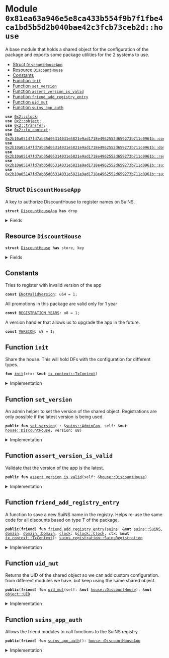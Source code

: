 
<a name="0x81ea63a946e5e8ca433b554f9b7f1fbe4ca1bd5b5d2b040bae42c3fcb73ceb2d_house"></a>

# Module `0x81ea63a946e5e8ca433b554f9b7f1fbe4ca1bd5b5d2b040bae42c3fcb73ceb2d::house`

A base module that holds a shared object for the configuration of the package
and exports some package utilities for the 2 systems to use.


-  [Struct `DiscountHouseApp`](#0x81ea63a946e5e8ca433b554f9b7f1fbe4ca1bd5b5d2b040bae42c3fcb73ceb2d_house_DiscountHouseApp)
-  [Resource `DiscountHouse`](#0x81ea63a946e5e8ca433b554f9b7f1fbe4ca1bd5b5d2b040bae42c3fcb73ceb2d_house_DiscountHouse)
-  [Constants](#@Constants_0)
-  [Function `init`](#0x81ea63a946e5e8ca433b554f9b7f1fbe4ca1bd5b5d2b040bae42c3fcb73ceb2d_house_init)
-  [Function `set_version`](#0x81ea63a946e5e8ca433b554f9b7f1fbe4ca1bd5b5d2b040bae42c3fcb73ceb2d_house_set_version)
-  [Function `assert_version_is_valid`](#0x81ea63a946e5e8ca433b554f9b7f1fbe4ca1bd5b5d2b040bae42c3fcb73ceb2d_house_assert_version_is_valid)
-  [Function `friend_add_registry_entry`](#0x81ea63a946e5e8ca433b554f9b7f1fbe4ca1bd5b5d2b040bae42c3fcb73ceb2d_house_friend_add_registry_entry)
-  [Function `uid_mut`](#0x81ea63a946e5e8ca433b554f9b7f1fbe4ca1bd5b5d2b040bae42c3fcb73ceb2d_house_uid_mut)
-  [Function `suins_app_auth`](#0x81ea63a946e5e8ca433b554f9b7f1fbe4ca1bd5b5d2b040bae42c3fcb73ceb2d_house_suins_app_auth)


<pre><code><b>use</b> <a href="dependencies/sui-framework/clock.md#0x2_clock">0x2::clock</a>;
<b>use</b> <a href="dependencies/sui-framework/object.md#0x2_object">0x2::object</a>;
<b>use</b> <a href="dependencies/sui-framework/transfer.md#0x2_transfer">0x2::transfer</a>;
<b>use</b> <a href="dependencies/sui-framework/tx_context.md#0x2_tx_context">0x2::tx_context</a>;
<b>use</b> <a href="dependencies/suins/config.md#0x2b10a05147fd7ab35d05314031e5821e9ad1718e4962552d659273b711c0961b_config">0x2b10a05147fd7ab35d05314031e5821e9ad1718e4962552d659273b711c0961b::config</a>;
<b>use</b> <a href="dependencies/suins/domain.md#0x2b10a05147fd7ab35d05314031e5821e9ad1718e4962552d659273b711c0961b_domain">0x2b10a05147fd7ab35d05314031e5821e9ad1718e4962552d659273b711c0961b::domain</a>;
<b>use</b> <a href="dependencies/suins/registry.md#0x2b10a05147fd7ab35d05314031e5821e9ad1718e4962552d659273b711c0961b_registry">0x2b10a05147fd7ab35d05314031e5821e9ad1718e4962552d659273b711c0961b::registry</a>;
<b>use</b> <a href="dependencies/suins/suins.md#0x2b10a05147fd7ab35d05314031e5821e9ad1718e4962552d659273b711c0961b_suins">0x2b10a05147fd7ab35d05314031e5821e9ad1718e4962552d659273b711c0961b::suins</a>;
<b>use</b> <a href="dependencies/suins/suins_registration.md#0x2b10a05147fd7ab35d05314031e5821e9ad1718e4962552d659273b711c0961b_suins_registration">0x2b10a05147fd7ab35d05314031e5821e9ad1718e4962552d659273b711c0961b::suins_registration</a>;
</code></pre>



<a name="0x81ea63a946e5e8ca433b554f9b7f1fbe4ca1bd5b5d2b040bae42c3fcb73ceb2d_house_DiscountHouseApp"></a>

## Struct `DiscountHouseApp`

A key to authorize DiscountHouse to register names on SuiNS.


<pre><code><b>struct</b> <a href="house.md#0x81ea63a946e5e8ca433b554f9b7f1fbe4ca1bd5b5d2b040bae42c3fcb73ceb2d_house_DiscountHouseApp">DiscountHouseApp</a> <b>has</b> drop
</code></pre>



<details>
<summary>Fields</summary>


<dl>
<dt>
<code>dummy_field: bool</code>
</dt>
<dd>

</dd>
</dl>


</details>

<a name="0x81ea63a946e5e8ca433b554f9b7f1fbe4ca1bd5b5d2b040bae42c3fcb73ceb2d_house_DiscountHouse"></a>

## Resource `DiscountHouse`



<pre><code><b>struct</b> <a href="house.md#0x81ea63a946e5e8ca433b554f9b7f1fbe4ca1bd5b5d2b040bae42c3fcb73ceb2d_house_DiscountHouse">DiscountHouse</a> <b>has</b> store, key
</code></pre>



<details>
<summary>Fields</summary>


<dl>
<dt>
<code>id: <a href="dependencies/sui-framework/object.md#0x2_object_UID">object::UID</a></code>
</dt>
<dd>

</dd>
<dt>
<code>version: u8</code>
</dt>
<dd>

</dd>
</dl>


</details>

<a name="@Constants_0"></a>

## Constants


<a name="0x81ea63a946e5e8ca433b554f9b7f1fbe4ca1bd5b5d2b040bae42c3fcb73ceb2d_house_ENotValidVersion"></a>

Tries to register with invalid version of the app


<pre><code><b>const</b> <a href="house.md#0x81ea63a946e5e8ca433b554f9b7f1fbe4ca1bd5b5d2b040bae42c3fcb73ceb2d_house_ENotValidVersion">ENotValidVersion</a>: u64 = 1;
</code></pre>



<a name="0x81ea63a946e5e8ca433b554f9b7f1fbe4ca1bd5b5d2b040bae42c3fcb73ceb2d_house_REGISTRATION_YEARS"></a>

All promotions in this package are valid only for 1 year


<pre><code><b>const</b> <a href="house.md#0x81ea63a946e5e8ca433b554f9b7f1fbe4ca1bd5b5d2b040bae42c3fcb73ceb2d_house_REGISTRATION_YEARS">REGISTRATION_YEARS</a>: u8 = 1;
</code></pre>



<a name="0x81ea63a946e5e8ca433b554f9b7f1fbe4ca1bd5b5d2b040bae42c3fcb73ceb2d_house_VERSION"></a>

A version handler that allows us to upgrade the app in the future.


<pre><code><b>const</b> <a href="house.md#0x81ea63a946e5e8ca433b554f9b7f1fbe4ca1bd5b5d2b040bae42c3fcb73ceb2d_house_VERSION">VERSION</a>: u8 = 1;
</code></pre>



<a name="0x81ea63a946e5e8ca433b554f9b7f1fbe4ca1bd5b5d2b040bae42c3fcb73ceb2d_house_init"></a>

## Function `init`

Share the house.
This will hold DFs with the configuration for different types.


<pre><code><b>fun</b> <a href="house.md#0x81ea63a946e5e8ca433b554f9b7f1fbe4ca1bd5b5d2b040bae42c3fcb73ceb2d_house_init">init</a>(ctx: &<b>mut</b> <a href="dependencies/sui-framework/tx_context.md#0x2_tx_context_TxContext">tx_context::TxContext</a>)
</code></pre>



<details>
<summary>Implementation</summary>


<pre><code><b>fun</b> <a href="house.md#0x81ea63a946e5e8ca433b554f9b7f1fbe4ca1bd5b5d2b040bae42c3fcb73ceb2d_house_init">init</a>(ctx: &<b>mut</b> TxContext){
    <a href="dependencies/sui-framework/transfer.md#0x2_transfer_public_share_object">transfer::public_share_object</a>(<a href="house.md#0x81ea63a946e5e8ca433b554f9b7f1fbe4ca1bd5b5d2b040bae42c3fcb73ceb2d_house_DiscountHouse">DiscountHouse</a> {
        id: <a href="dependencies/sui-framework/object.md#0x2_object_new">object::new</a>(ctx),
        version: <a href="house.md#0x81ea63a946e5e8ca433b554f9b7f1fbe4ca1bd5b5d2b040bae42c3fcb73ceb2d_house_VERSION">VERSION</a>
    })
}
</code></pre>



</details>

<a name="0x81ea63a946e5e8ca433b554f9b7f1fbe4ca1bd5b5d2b040bae42c3fcb73ceb2d_house_set_version"></a>

## Function `set_version`

An admin helper to set the version of the shared object.
Registrations are only possible if the latest version is being used.


<pre><code><b>public</b> <b>fun</b> <a href="house.md#0x81ea63a946e5e8ca433b554f9b7f1fbe4ca1bd5b5d2b040bae42c3fcb73ceb2d_house_set_version">set_version</a>(_: &<a href="dependencies/suins/suins.md#0x2b10a05147fd7ab35d05314031e5821e9ad1718e4962552d659273b711c0961b_suins_AdminCap">suins::AdminCap</a>, self: &<b>mut</b> <a href="house.md#0x81ea63a946e5e8ca433b554f9b7f1fbe4ca1bd5b5d2b040bae42c3fcb73ceb2d_house_DiscountHouse">house::DiscountHouse</a>, version: u8)
</code></pre>



<details>
<summary>Implementation</summary>


<pre><code><b>public</b> <b>fun</b> <a href="house.md#0x81ea63a946e5e8ca433b554f9b7f1fbe4ca1bd5b5d2b040bae42c3fcb73ceb2d_house_set_version">set_version</a>(_: &AdminCap, self: &<b>mut</b> <a href="house.md#0x81ea63a946e5e8ca433b554f9b7f1fbe4ca1bd5b5d2b040bae42c3fcb73ceb2d_house_DiscountHouse">DiscountHouse</a>, version: u8) {
    self.version = version;
}
</code></pre>



</details>

<a name="0x81ea63a946e5e8ca433b554f9b7f1fbe4ca1bd5b5d2b040bae42c3fcb73ceb2d_house_assert_version_is_valid"></a>

## Function `assert_version_is_valid`

Validate that the version of the app is the latest.


<pre><code><b>public</b> <b>fun</b> <a href="house.md#0x81ea63a946e5e8ca433b554f9b7f1fbe4ca1bd5b5d2b040bae42c3fcb73ceb2d_house_assert_version_is_valid">assert_version_is_valid</a>(self: &<a href="house.md#0x81ea63a946e5e8ca433b554f9b7f1fbe4ca1bd5b5d2b040bae42c3fcb73ceb2d_house_DiscountHouse">house::DiscountHouse</a>)
</code></pre>



<details>
<summary>Implementation</summary>


<pre><code><b>public</b> <b>fun</b> <a href="house.md#0x81ea63a946e5e8ca433b554f9b7f1fbe4ca1bd5b5d2b040bae42c3fcb73ceb2d_house_assert_version_is_valid">assert_version_is_valid</a>(self: &<a href="house.md#0x81ea63a946e5e8ca433b554f9b7f1fbe4ca1bd5b5d2b040bae42c3fcb73ceb2d_house_DiscountHouse">DiscountHouse</a>) {
    <b>assert</b>!(self.version == <a href="house.md#0x81ea63a946e5e8ca433b554f9b7f1fbe4ca1bd5b5d2b040bae42c3fcb73ceb2d_house_VERSION">VERSION</a>, <a href="house.md#0x81ea63a946e5e8ca433b554f9b7f1fbe4ca1bd5b5d2b040bae42c3fcb73ceb2d_house_ENotValidVersion">ENotValidVersion</a>);
}
</code></pre>



</details>

<a name="0x81ea63a946e5e8ca433b554f9b7f1fbe4ca1bd5b5d2b040bae42c3fcb73ceb2d_house_friend_add_registry_entry"></a>

## Function `friend_add_registry_entry`

A function to save a new SuiNS name in the registry.
Helps re-use the same code for all discounts based on type T of the package.


<pre><code><b>public</b>(<b>friend</b>) <b>fun</b> <a href="house.md#0x81ea63a946e5e8ca433b554f9b7f1fbe4ca1bd5b5d2b040bae42c3fcb73ceb2d_house_friend_add_registry_entry">friend_add_registry_entry</a>(<a href="dependencies/suins/suins.md#0x2b10a05147fd7ab35d05314031e5821e9ad1718e4962552d659273b711c0961b_suins">suins</a>: &<b>mut</b> <a href="dependencies/suins/suins.md#0x2b10a05147fd7ab35d05314031e5821e9ad1718e4962552d659273b711c0961b_suins_SuiNS">suins::SuiNS</a>, <a href="dependencies/suins/domain.md#0x2b10a05147fd7ab35d05314031e5821e9ad1718e4962552d659273b711c0961b_domain">domain</a>: <a href="dependencies/suins/domain.md#0x2b10a05147fd7ab35d05314031e5821e9ad1718e4962552d659273b711c0961b_domain_Domain">domain::Domain</a>, <a href="dependencies/sui-framework/clock.md#0x2_clock">clock</a>: &<a href="dependencies/sui-framework/clock.md#0x2_clock_Clock">clock::Clock</a>, ctx: &<b>mut</b> <a href="dependencies/sui-framework/tx_context.md#0x2_tx_context_TxContext">tx_context::TxContext</a>): <a href="dependencies/suins/suins_registration.md#0x2b10a05147fd7ab35d05314031e5821e9ad1718e4962552d659273b711c0961b_suins_registration_SuinsRegistration">suins_registration::SuinsRegistration</a>
</code></pre>



<details>
<summary>Implementation</summary>


<pre><code><b>public</b>(<a href="dependencies/sui-framework/package.md#0x2_package">package</a>) <b>fun</b> <a href="house.md#0x81ea63a946e5e8ca433b554f9b7f1fbe4ca1bd5b5d2b040bae42c3fcb73ceb2d_house_friend_add_registry_entry">friend_add_registry_entry</a>(
    <a href="dependencies/suins/suins.md#0x2b10a05147fd7ab35d05314031e5821e9ad1718e4962552d659273b711c0961b_suins">suins</a>: &<b>mut</b> SuiNS,
    <a href="dependencies/suins/domain.md#0x2b10a05147fd7ab35d05314031e5821e9ad1718e4962552d659273b711c0961b_domain">domain</a>: Domain,
    <a href="dependencies/sui-framework/clock.md#0x2_clock">clock</a>: &Clock,
    ctx: &<b>mut</b> TxContext
): SuinsRegistration {
    // Verify that app is authorized <b>to</b> register names.
    <a href="dependencies/suins/suins.md#0x2b10a05147fd7ab35d05314031e5821e9ad1718e4962552d659273b711c0961b_suins">suins</a>.assert_app_is_authorized&lt;<a href="house.md#0x81ea63a946e5e8ca433b554f9b7f1fbe4ca1bd5b5d2b040bae42c3fcb73ceb2d_house_DiscountHouseApp">DiscountHouseApp</a>&gt;();

    // Validate that the name can be registered.
    <a href="dependencies/suins/config.md#0x2b10a05147fd7ab35d05314031e5821e9ad1718e4962552d659273b711c0961b_config_assert_valid_user_registerable_domain">config::assert_valid_user_registerable_domain</a>(&<a href="dependencies/suins/domain.md#0x2b10a05147fd7ab35d05314031e5821e9ad1718e4962552d659273b711c0961b_domain">domain</a>);

    <b>let</b> <a href="dependencies/suins/registry.md#0x2b10a05147fd7ab35d05314031e5821e9ad1718e4962552d659273b711c0961b_registry">registry</a> = <a href="dependencies/suins/suins.md#0x2b10a05147fd7ab35d05314031e5821e9ad1718e4962552d659273b711c0961b_suins_app_registry_mut">suins::app_registry_mut</a>&lt;<a href="house.md#0x81ea63a946e5e8ca433b554f9b7f1fbe4ca1bd5b5d2b040bae42c3fcb73ceb2d_house_DiscountHouseApp">DiscountHouseApp</a>, Registry&gt;(<a href="house.md#0x81ea63a946e5e8ca433b554f9b7f1fbe4ca1bd5b5d2b040bae42c3fcb73ceb2d_house_DiscountHouseApp">DiscountHouseApp</a> {}, <a href="dependencies/suins/suins.md#0x2b10a05147fd7ab35d05314031e5821e9ad1718e4962552d659273b711c0961b_suins">suins</a>);
    <a href="dependencies/suins/registry.md#0x2b10a05147fd7ab35d05314031e5821e9ad1718e4962552d659273b711c0961b_registry">registry</a>.add_record(<a href="dependencies/suins/domain.md#0x2b10a05147fd7ab35d05314031e5821e9ad1718e4962552d659273b711c0961b_domain">domain</a>, <a href="house.md#0x81ea63a946e5e8ca433b554f9b7f1fbe4ca1bd5b5d2b040bae42c3fcb73ceb2d_house_REGISTRATION_YEARS">REGISTRATION_YEARS</a>, <a href="dependencies/sui-framework/clock.md#0x2_clock">clock</a>, ctx)
}
</code></pre>



</details>

<a name="0x81ea63a946e5e8ca433b554f9b7f1fbe4ca1bd5b5d2b040bae42c3fcb73ceb2d_house_uid_mut"></a>

## Function `uid_mut`

Returns the UID of the shared object so we can add custom configuration.
from different modules we have. but keep using the same shared object.


<pre><code><b>public</b>(<b>friend</b>) <b>fun</b> <a href="house.md#0x81ea63a946e5e8ca433b554f9b7f1fbe4ca1bd5b5d2b040bae42c3fcb73ceb2d_house_uid_mut">uid_mut</a>(self: &<b>mut</b> <a href="house.md#0x81ea63a946e5e8ca433b554f9b7f1fbe4ca1bd5b5d2b040bae42c3fcb73ceb2d_house_DiscountHouse">house::DiscountHouse</a>): &<b>mut</b> <a href="dependencies/sui-framework/object.md#0x2_object_UID">object::UID</a>
</code></pre>



<details>
<summary>Implementation</summary>


<pre><code><b>public</b>(<a href="dependencies/sui-framework/package.md#0x2_package">package</a>) <b>fun</b> <a href="house.md#0x81ea63a946e5e8ca433b554f9b7f1fbe4ca1bd5b5d2b040bae42c3fcb73ceb2d_house_uid_mut">uid_mut</a>(self: &<b>mut</b> <a href="house.md#0x81ea63a946e5e8ca433b554f9b7f1fbe4ca1bd5b5d2b040bae42c3fcb73ceb2d_house_DiscountHouse">DiscountHouse</a>): &<b>mut</b> UID {
    &<b>mut</b> self.id
}
</code></pre>



</details>

<a name="0x81ea63a946e5e8ca433b554f9b7f1fbe4ca1bd5b5d2b040bae42c3fcb73ceb2d_house_suins_app_auth"></a>

## Function `suins_app_auth`

Allows the friend modules to call functions to the SuiNS registry.


<pre><code><b>public</b>(<b>friend</b>) <b>fun</b> <a href="house.md#0x81ea63a946e5e8ca433b554f9b7f1fbe4ca1bd5b5d2b040bae42c3fcb73ceb2d_house_suins_app_auth">suins_app_auth</a>(): <a href="house.md#0x81ea63a946e5e8ca433b554f9b7f1fbe4ca1bd5b5d2b040bae42c3fcb73ceb2d_house_DiscountHouseApp">house::DiscountHouseApp</a>
</code></pre>



<details>
<summary>Implementation</summary>


<pre><code><b>public</b>(<a href="dependencies/sui-framework/package.md#0x2_package">package</a>) <b>fun</b> <a href="house.md#0x81ea63a946e5e8ca433b554f9b7f1fbe4ca1bd5b5d2b040bae42c3fcb73ceb2d_house_suins_app_auth">suins_app_auth</a>(): <a href="house.md#0x81ea63a946e5e8ca433b554f9b7f1fbe4ca1bd5b5d2b040bae42c3fcb73ceb2d_house_DiscountHouseApp">DiscountHouseApp</a> {
    <a href="house.md#0x81ea63a946e5e8ca433b554f9b7f1fbe4ca1bd5b5d2b040bae42c3fcb73ceb2d_house_DiscountHouseApp">DiscountHouseApp</a> {}
}
</code></pre>



</details>
